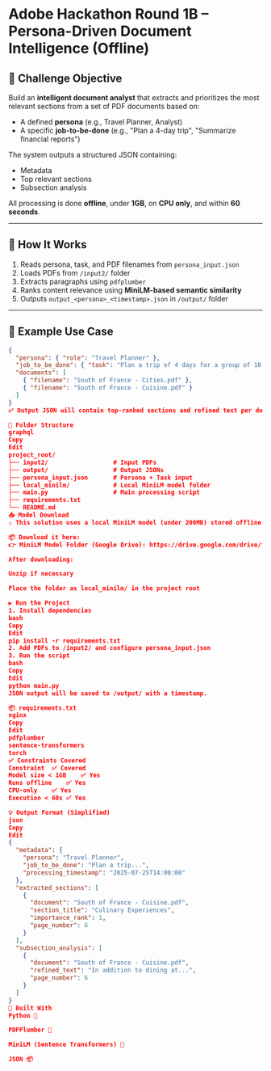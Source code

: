 # Adobe Hackathon Round 1B – Persona-Driven Document Intelligence (Offline)

## 📌 Challenge Objective

Build an **intelligent document analyst** that extracts and prioritizes the most relevant sections from a set of PDF documents based on:

- A defined **persona** (e.g., Travel Planner, Analyst)
- A specific **job-to-be-done** (e.g., "Plan a 4-day trip", "Summarize financial reports")

The system outputs a structured JSON containing:
- Metadata
- Top relevant sections
- Subsection analysis

All processing is done **offline**, under **1GB**, on **CPU only**, and within **60 seconds**.

---

## 🔧 How It Works

1. Reads persona, task, and PDF filenames from `persona_input.json`
2. Loads PDFs from `/input2/` folder
3. Extracts paragraphs using `pdfplumber`
4. Ranks content relevance using **MiniLM-based semantic similarity**
5. Outputs `output_<persona>_<timestamp>.json` in `/output/` folder

---

## 🧠 Example Use Case

```json
{
  "persona": { "role": "Travel Planner" },
  "job_to_be_done": { "task": "Plan a trip of 4 days for a group of 10 college friends." },
  "documents": [
    { "filename": "South of France - Cities.pdf" },
    { "filename": "South of France - Cuisine.pdf" }
  ]
}
✅ Output JSON will contain top-ranked sections and refined text per document.

🧾 Folder Structure
graphql
Copy
Edit
project_root/
├── input2/                  # Input PDFs
├── output/                  # Output JSONs
├── persona_input.json       # Persona + Task input
├── local_minilm/            # Local MiniLM model folder
├── main.py                  # Main processing script
├── requirements.txt
└── README.md
📥 Model Download
⚠️ This solution uses a local MiniLM model (under 200MB) stored offline.

📦 Download it here:
👉 MiniLM Model Folder (Google Drive): https://drive.google.com/drive/folders/1KlDc0x7Yh6SpHU9Xbx3QzFvEpCHxOiuH?usp=sharing

After downloading:

Unzip if necessary

Place the folder as local_minilm/ in the project root

▶️ Run the Project
1. Install dependencies
bash
Copy
Edit
pip install -r requirements.txt
2. Add PDFs to /input2/ and configure persona_input.json
3. Run the script
bash
Copy
Edit
python main.py
JSON output will be saved to /output/ with a timestamp.

📦 requirements.txt
nginx
Copy
Edit
pdfplumber
sentence-transformers
torch
✅ Constraints Covered
Constraint	✅ Covered
Model size < 1GB	✅ Yes
Runs offline	✅ Yes
CPU-only	✅ Yes
Execution < 60s	✅ Yes

💡 Output Format (Simplified)
json
Copy
Edit
{
  "metadata": {
    "persona": "Travel Planner",
    "job_to_be_done": "Plan a trip...",
    "processing_timestamp": "2025-07-25T14:00:00"
  },
  "extracted_sections": [
    {
      "document": "South of France - Cuisine.pdf",
      "section_title": "Culinary Experiences",
      "importance_rank": 1,
      "page_number": 6
    }
  ],
  "subsection_analysis": [
    {
      "document": "South of France - Cuisine.pdf",
      "refined_text": "In addition to dining at...",
      "page_number": 6
    }
  ]
}
🙌 Built With
Python 🐍

PDFPlumber 📄

MiniLM (Sentence Transformers) 🤖

JSON 📦

